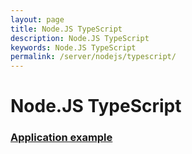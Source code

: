 ```yaml
---
layout: page
title: Node.JS TypeScript
description: Node.JS TypeScript
keywords: Node.JS TypeScript
permalink: /server/nodejs/typescript/
---
```


# Node.JS TypeScript

### [Application example](https://github.com/webmak1/Rolling-Scopes-School-Nodejs-Course-Task-4-Typescript-basics)

